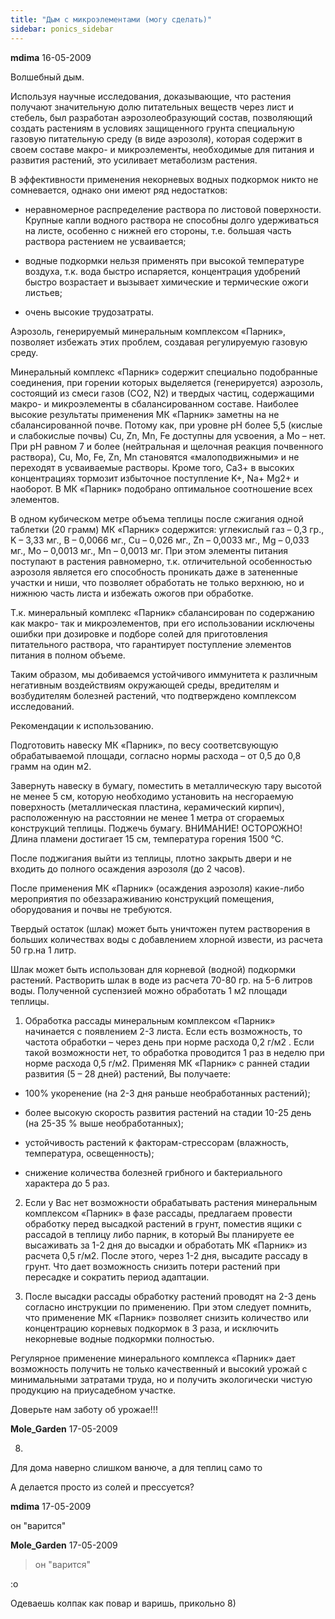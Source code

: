 ```yaml
---
title: "Дым с микроэлементами (могу сделать)"
sidebar: ponics_sidebar
---
```


**mdima** 16-05-2009

Волшебный дым.

Используя научные исследования, доказывающие, что растения получают значительную долю питательных веществ через лист и стебель, был разработан аэрозолеобразующий состав, позволяющий создать растениям в условиях защищенного грунта специальную газовую питательную среду (в виде аэрозоля), которая содержит в своем составе макро- и микроэлементы, необходимые для питания и развития растений, это усиливает метаболизм растения.

В эффективности применения некорневых водных подкормок никто не сомневается, однако они имеют ряд недостатков:

- неравномерное распределение раствора по листовой поверхности. Крупные капли водного раствора не способны долго удерживаться на листе, особенно с нижней его стороны, т.е. большая часть раствора растением не усваивается;

- водные подкормки нельзя применять при высокой температуре воздуха, т.к. вода быстро испаряется, концентрация удобрений быстро возрастает и вызывает химические и термические ожоги листьев;

- очень высокие трудозатраты. 

Аэрозоль, генерируемый минеральным комплексом «Парник», позволяет избежать этих проблем, создавая регулируемую газовую среду.

Минеральный комплекс «Парник» содержит специально подобранные соединения, при горении которых выделяется (генерируется) аэрозоль, состоящий из смеси газов (СО2, N2) и твердых частиц, содержащими макро- и микроэлементы в сбалансированном составе. Наиболее высокие результаты применения МК «Парник» заметны на не сбалансированной почве. Потому как, при уровне рН более 5,5 (кислые и слабокислые почвы) Cu, Zn, Mn, Fe доступны для усвоения, а Mo – нет. При рН равном 7 и более (нейтральная и щелочная реакция почвенного раствора), Cu, Mo, Fe, Zn, Mn становятся «малоподвижными» и не переходят в усваиваемые растворы. Кроме того, Са3+ в высоких концентрациях тормозит избыточное поступление K+, Na+ Mg2+ и наоборот. В МК «Парник» подобрано оптимальное соотношение всех элементов.

В одном кубическом метре объема теплицы после сжигания одной таблетки (20 грамм) МК «Парник» содержится: углекислый газ – 0,3 гр., K – 3,33 мг., B – 0,0066 мг., Cu – 0,026 мг., Zn – 0,0033 мг., Mg – 0,033 мг., Mo – 0,0013 мг., Mn – 0,0013 мг. При этом элементы питания поступают в растения равномерно, т.к. отличительной особенностью аэрозоля является его способность проникать даже в затененные участки и ниши, что позволяет обработать не только верхнюю, но и нижнюю часть листа и избежать ожогов при обработке.

Т.к. минеральный комплекс «Парник» сбалансирован по содержанию как макро- так и микроэлементов, при его использовании исключены ошибки при дозировке и подборе солей для приготовления питательного раствора, что гарантирует поступление элементов питания в полном объеме.

Таким образом, мы добиваемся устойчивого иммунитета к различным негативным воздействиям окружающей среды, вредителям и возбудителям болезней растений, что подтверждено комплексом исследований. 

Рекомендации к использованию. 

Подготовить навеску МК «Парник», по весу соответсвующую обрабатываемой площади, согласно нормы расхода – от 0,5 до 0,8 грамм на один м2.

Завернуть навеску в бумагу, поместить в металлическую тару высотой не менее 5 см, которую необходимо установить на несгораемую поверхность (металлическая пластина, керамический кирпич), расположенную на расстоянии не менее 1 метра от сгораемых конструкций теплицы. Поджечь бумагу. ВНИМАНИЕ! ОСТОРОЖНО! Длина пламени достигает 15 см, температура горения 1500 °С.

После поджигания выйти из теплицы, плотно закрыть двери и не входить до полного осаждения аэрозоля (до 2 часов).

После применения МК «Парник» (осаждения аэрозоля) какие-либо мероприятия по обеззараживанию конструкций помещения, оборудования и почвы не требуются.

Твердый остаток (шлак) может быть уничтожен путем растворения в больших количествах воды с добавлением хлорной извести, из расчета 50 гр.на 1 литр.

Шлак может быть использован для корневой (водной) подкормки растений. Растворить шлак в воде из расчета 70-80 гр. на 5-6 литров воды. Полученной суспензией можно обработать 1 м2 площади теплицы. 

1. Обработка рассады минеральным комплексом «Парник» начинается с появлением 2-3 листа. Если есть возможность, то частота обработки – через день при норме расхода 0,2 г/м2 . Если такой возможности нет, то обработка проводится 1 раз в неделю при норме расхода 0,5 г/м2. Применяя МК «Парник» с ранней стадии развития (5 – 28 дней) растений, Вы получаете:

- 100% укоренение (на 2-3 дня раньше необработанных растений);

- более высокую скорость развития растений на стадии 10-25 день (на 25-35 % выше необработанных);

- устойчивость растений к факторам-стрессорам (влажность, температура, освещенность);

- снижение количества болезней грибного и бактериального характера до 5 раз.

2. Если у Вас нет возможности обрабатывать растения минеральным комплексом «Парник» в фазе рассады, предлагаем провести обработку перед высадкой растений в грунт, поместив ящики с рассадой в теплицу либо парник, в который Вы планируете ее высаживать за 1-2 дня до высадки и обработать МК «Парник» из расчета 0,5 г/м2. После этого, через 1-2 дня, высадите рассаду в грунт. Что дает возможность снизить потери растений при пересадке и сократить период адаптации.

3. После высадки рассады обработку растений проводят на 2-3 день согласно инструкции по применению. При этом следует помнить, что применение МК «Парник» позволяет снизить количество или концентрацию корневых подкормок в 3 раза, и исключить некорневые водные подкормки полностью. 

Регулярное применение минерального комплекса «Парник» дает возможность получить не только качественный и высокий урожай с минимальными затратами труда, но и получить экологически чистую продукцию на приусадебном участке. 

Доверьте нам заботу об урожае!!!


**Mole_Garden** 17-05-2009

 8)

Для дома наверно слишком ванюче, а для теплиц само то 

А делается просто из солей и прессуется?


**mdima** 17-05-2009

он "варится"


**Mole_Garden** 17-05-2009

> он "варится"

 :o

Одеваешь колпак как повар и варишь, прикольно 8)


